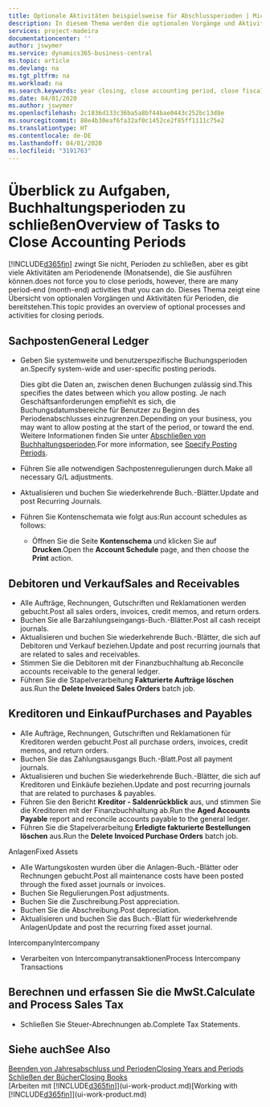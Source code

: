 ```yaml
---
title: Optionale Aktivitäten beispielsweise für Abschlussperioden | Microsoft Docs
description: In diesem Thema werden die optionalen Vorgänge und Aktivitäten Abschlussbuchhaltungsperioden in  Business Central dargelegt.
services: project-madeira
documentationcenter: ''
author: jswymer
ms.service: dynamics365-business-central
ms.topic: article
ms.devlang: na
ms.tgt_pltfrm: na
ms.workload: na
ms.search.keywords: year closing, close accounting period, close fiscal year, aging, creditor payments, vendor payments
ms.date: 04/01/2020
ms.author: jswymer
ms.openlocfilehash: 2c1836d133c36ba5a8bf44bae0443c252bc13d8e
ms.sourcegitcommit: 88e4b30eaf6fa32af0c1452ce2f85ff1111c75e2
ms.translationtype: HT
ms.contentlocale: de-DE
ms.lasthandoff: 04/01/2020
ms.locfileid: "3191763"
---
```

# <a name="overview-of-tasks-to-close-accounting-periods"></a><span data-ttu-id="a1c75-103">Überblick zu Aufgaben, Buchhaltungsperioden zu schließen</span><span class="sxs-lookup"><span data-stu-id="a1c75-103">Overview of Tasks to Close Accounting Periods</span></span>
[!INCLUDE[d365fin](includes/d365fin_md.md)] <span data-ttu-id="a1c75-104">zwingt Sie nicht, Perioden zu schließen, aber es gibt viele Aktivitäten am Periodenende (Monatsende), die Sie ausführen können.</span><span class="sxs-lookup"><span data-stu-id="a1c75-104">does not force you to close periods, however, there are many period-end (month-end) activities that you can do.</span></span> <span data-ttu-id="a1c75-105">Dieses Thema zeigt eine Übersicht von optionalen Vorgängen und Aktivitäten für Perioden, die bereitstehen.</span><span class="sxs-lookup"><span data-stu-id="a1c75-105">This topic provides an overview of optional processes and activities for closing periods.</span></span>  

## <a name="general-ledger"></a><span data-ttu-id="a1c75-106">Sachposten</span><span class="sxs-lookup"><span data-stu-id="a1c75-106">General Ledger</span></span>
* <span data-ttu-id="a1c75-107">Geben Sie systemweite und benutzerspezifische Buchungsperioden an.</span><span class="sxs-lookup"><span data-stu-id="a1c75-107">Specify system-wide and user-specific posting periods.</span></span>  

    <span data-ttu-id="a1c75-108">Dies gibt die Daten an, zwischen denen Buchungen zulässig sind.</span><span class="sxs-lookup"><span data-stu-id="a1c75-108">This specifies the dates between which you allow posting.</span></span> <span data-ttu-id="a1c75-109">Je nach Geschäftsanforderungen empfiehlt es sich, die Buchungsdatumsbereiche für Benutzer zu Beginn des Periodenabschlusses einzugrenzen.</span><span class="sxs-lookup"><span data-stu-id="a1c75-109">Depending on your business, you may want to allow posting at the start of the period, or toward the end.</span></span> <span data-ttu-id="a1c75-110">Weitere Informationen finden Sie unter [Abschließen von Buchhaltungsperioden](finance-how-specify-posting-periods.md).</span><span class="sxs-lookup"><span data-stu-id="a1c75-110">For more information, see [Specify Posting Periods](finance-how-specify-posting-periods.md).</span></span>  
* <span data-ttu-id="a1c75-111">Führen Sie alle notwendigen Sachpostenregulierungen durch.</span><span class="sxs-lookup"><span data-stu-id="a1c75-111">Make all necessary G/L adjustments.</span></span>  
* <span data-ttu-id="a1c75-112">Aktualisieren und buchen Sie wiederkehrende Buch.-Blätter.</span><span class="sxs-lookup"><span data-stu-id="a1c75-112">Update and post Recurring Journals.</span></span>  
  <!--* Process Consolidations-->
* <span data-ttu-id="a1c75-113">Führen Sie Kontenschemata wie folgt aus:</span><span class="sxs-lookup"><span data-stu-id="a1c75-113">Run account schedules as follows:</span></span>  
  * <span data-ttu-id="a1c75-114">Öffnen Sie die Seite **Kontenschema** und klicken Sie auf **Drucken**.</span><span class="sxs-lookup"><span data-stu-id="a1c75-114">Open the **Account Schedule** page, and then choose the **Print** action.</span></span>  

## <a name="sales-and-receivables"></a><span data-ttu-id="a1c75-115">Debitoren und Verkauf</span><span class="sxs-lookup"><span data-stu-id="a1c75-115">Sales and Receivables</span></span>
* <span data-ttu-id="a1c75-116">Alle Aufträge, Rechnungen, Gutschriften und Reklamationen werden gebucht.</span><span class="sxs-lookup"><span data-stu-id="a1c75-116">Post all sales orders, invoices, credit memos, and return orders.</span></span>  
* <span data-ttu-id="a1c75-117">Buchen Sie alle Barzahlungseingangs-Buch.-Blätter.</span><span class="sxs-lookup"><span data-stu-id="a1c75-117">Post all cash receipt journals.</span></span>  
* <span data-ttu-id="a1c75-118">Aktualisieren und buchen Sie wiederkehrende Buch.-Blätter, die sich auf Debitoren und Verkauf beziehen.</span><span class="sxs-lookup"><span data-stu-id="a1c75-118">Update and post recurring journals that are related to sales and receivables.</span></span>  
* <span data-ttu-id="a1c75-119">Stimmen Sie die Debitoren mit der Finanzbuchhaltung ab.</span><span class="sxs-lookup"><span data-stu-id="a1c75-119">Reconcile accounts receivable to the general ledger.</span></span>  
* <span data-ttu-id="a1c75-120">Führen Sie die Stapelverarbeitung **Fakturierte Aufträge löschen** aus.</span><span class="sxs-lookup"><span data-stu-id="a1c75-120">Run the **Delete Invoiced Sales Orders** batch job.</span></span>  

## <a name="purchases-and-payables"></a><span data-ttu-id="a1c75-121">Kreditoren und Einkauf</span><span class="sxs-lookup"><span data-stu-id="a1c75-121">Purchases and Payables</span></span>
* <span data-ttu-id="a1c75-122">Alle Aufträge, Rechnungen, Gutschriften und Reklamationen für Kreditoren werden gebucht.</span><span class="sxs-lookup"><span data-stu-id="a1c75-122">Post all purchase orders, invoices, credit memos, and return orders.</span></span>  
* <span data-ttu-id="a1c75-123">Buchen Sie das Zahlungsausgangs Buch.-Blatt.</span><span class="sxs-lookup"><span data-stu-id="a1c75-123">Post all payment journals.</span></span>  
* <span data-ttu-id="a1c75-124">Aktualisieren und buchen Sie wiederkehrende Buch.-Blätter, die sich auf Kreditoren und Einkäufe beziehen.</span><span class="sxs-lookup"><span data-stu-id="a1c75-124">Update and post recurring journals that are related to purchases & payables.</span></span>  
* <span data-ttu-id="a1c75-125">Führen Sie den Bericht **Kreditor - Saldenrückblick** aus, und stimmen Sie die Kreditoren mit der Finanzbuchhaltung ab.</span><span class="sxs-lookup"><span data-stu-id="a1c75-125">Run the **Aged Accounts Payable** report and reconcile accounts payable to the general ledger.</span></span>  
* <span data-ttu-id="a1c75-126">Führen Sie die Stapelverarbeitung **Erledigte fakturierte Bestellungen löschen** aus.</span><span class="sxs-lookup"><span data-stu-id="a1c75-126">Run the **Delete Invoiced Purchase Orders** batch job.</span></span>  

<span data-ttu-id="a1c75-127">Anlagen</span><span class="sxs-lookup"><span data-stu-id="a1c75-127">Fixed Assets</span></span>
* <span data-ttu-id="a1c75-128">Alle Wartungskosten wurden über die Anlagen-Buch.-Blätter oder Rechnungen gebucht.</span><span class="sxs-lookup"><span data-stu-id="a1c75-128">Post all maintenance costs have been posted through the fixed asset journals or invoices.</span></span>
* <span data-ttu-id="a1c75-129">Buchen Sie Regulierungen.</span><span class="sxs-lookup"><span data-stu-id="a1c75-129">Post adjustments.</span></span>
* <span data-ttu-id="a1c75-130">Buchen Sie die Zuschreibung.</span><span class="sxs-lookup"><span data-stu-id="a1c75-130">Post appreciation.</span></span>
* <span data-ttu-id="a1c75-131">Buchen Sie die Abschreibung.</span><span class="sxs-lookup"><span data-stu-id="a1c75-131">Post depreciation.</span></span>
* <span data-ttu-id="a1c75-132">Aktualisieren und buchen Sie das Buch.-Blatt für wiederkehrende Anlagen</span><span class="sxs-lookup"><span data-stu-id="a1c75-132">Update and post the recurring fixed asset journal.</span></span>

<span data-ttu-id="a1c75-133">Intercompany</span><span class="sxs-lookup"><span data-stu-id="a1c75-133">Intercompany</span></span>
* <span data-ttu-id="a1c75-134">Verarbeiten von Intercompanytransaktionen</span><span class="sxs-lookup"><span data-stu-id="a1c75-134">Process Intercompany Transactions</span></span>

## <a name="calculate-and-process-sales-tax"></a><span data-ttu-id="a1c75-135">Berechnen und erfassen Sie die MwSt.</span><span class="sxs-lookup"><span data-stu-id="a1c75-135">Calculate and Process Sales Tax</span></span>
* <span data-ttu-id="a1c75-136">Schließen Sie Steuer-Abrechnungen ab.</span><span class="sxs-lookup"><span data-stu-id="a1c75-136">Complete Tax Statements.</span></span>  

## <a name="see-also"></a><span data-ttu-id="a1c75-137">Siehe auch</span><span class="sxs-lookup"><span data-stu-id="a1c75-137">See Also</span></span>
[<span data-ttu-id="a1c75-138">Beenden von Jahresabschluss und Perioden</span><span class="sxs-lookup"><span data-stu-id="a1c75-138">Closing Years and Periods</span></span>](year-close-years-periods.md)  
[<span data-ttu-id="a1c75-139">Schließen der Bücher</span><span class="sxs-lookup"><span data-stu-id="a1c75-139">Closing Books</span></span>](year-close-books.md)  
<span data-ttu-id="a1c75-140">[Arbeiten mit [!INCLUDE[d365fin](includes/d365fin_md.md)]](ui-work-product.md)</span><span class="sxs-lookup"><span data-stu-id="a1c75-140">[Working with [!INCLUDE[d365fin](includes/d365fin_md.md)]](ui-work-product.md)</span></span>
